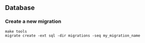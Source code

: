 ## Database

### Create a new migration

```shell
make tools
migrate create -ext sql -dir migrations -seq my_migration_name
```